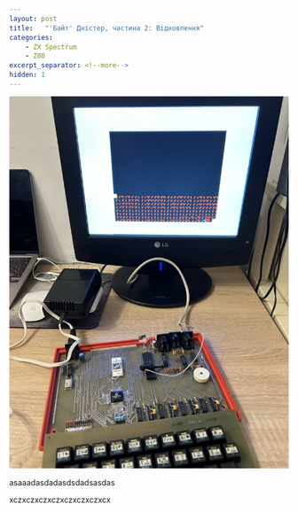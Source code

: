 ```yaml
---
layout: post
title:   "'Байт' Дністер, частина 2: Відновлення"
categories:
    - ZX Spectrum
    - Z80
excerpt_separator: <!--more-->
hidden: 1
---
```

![](content/2024-08-02-Byte-Dnister-repair/IMG_7655.jpeg)

asaaadasdadasdsdadsasdas
<!--more-->

xczxczxczxczxczxczxczxcx
